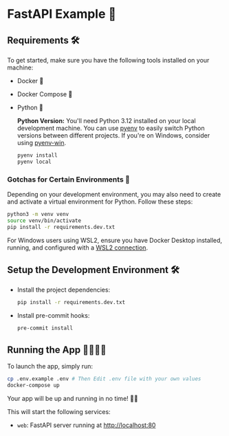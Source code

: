# FastAPI Example 🚀

## Requirements 🛠️

To get started, make sure you have the following tools installed on your machine:

- Docker 🐳
- Docker Compose 🐳
- Python 🐍

  **Python Version:** You'll need Python 3.12 installed on your local development machine. You can use [pyenv](https://github.com/pyenv/pyenv) to easily switch Python versions between different projects. If you're on Windows, consider using [pyenv-win](https://github.com/pyenv-win/pyenv-win).

  ```sh
  pyenv install
  pyenv local
  ```

### Gotchas for Certain Environments 🧐

Depending on your development environment, you may also need to create and activate a virtual environment for Python. Follow these steps:

```sh
python3 -m venv venv
source venv/bin/activate
pip install -r requirements.dev.txt
```

For Windows users using WSL2, ensure you have Docker Desktop installed, running, and configured with a [WSL2 connection](https://learn.microsoft.com/en-us/windows/wsl/tutorials/wsl-containers).

## Setup the Development Environment 🛠️

- Install the project dependencies:

  ```sh
  pip install -r requirements.dev.txt
  ```

- Install pre-commit hooks:

  ```sh
  pre-commit install
  ```

## Running the App 🏃‍♀️🏃‍♂️

To launch the app, simply run:

```sh
cp .env.example .env # Then Edit .env file with your own values
docker-compose up
```

Your app will be up and running in no time! 🚀🎉

This will start the following services:

- `web`: FastAPI server running at [http://localhost:80](http://localhost:80)
